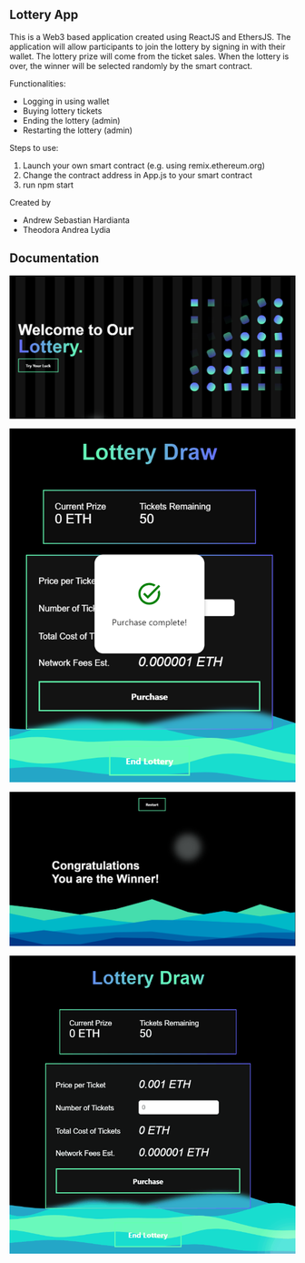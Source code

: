 ## Lottery App

This is a Web3 based application created using ReactJS and EthersJS. The application will allow participants to join the lottery by signing in with their wallet. The lottery prize will come from the ticket sales. When the lottery is over, the winner will be selected randomly by the smart contract. 

Functionalities:
- Logging in using wallet
- Buying lottery tickets
- Ending the lottery (admin)
- Restarting the lottery (admin)

Steps to use:
1. Launch your own smart contract (e.g. using remix.ethereum.org) 
2. Change the contract address in App.js to your smart contract
3. run npm start

Created by
- Andrew Sebastian Hardianta
- Theodora Andrea Lydia

## Documentation

![image1](/images/image1.png)

![image2](/images/image2.png)

![image3winner](/images/image3winner.png)

![adminPageGif](/images/adminMainPage.gif)
